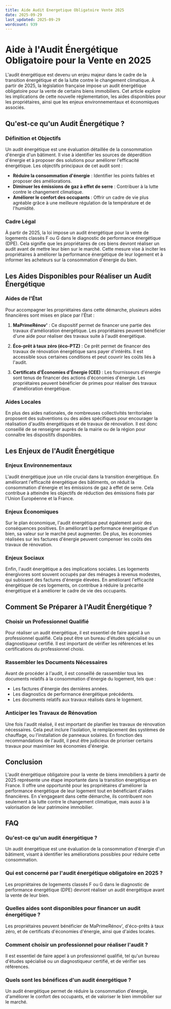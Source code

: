 ```yaml
---
title: Aide Audit Energetique Obligatoire Vente 2025
date: 2025-09-29
last_updated: 2025-09-29
wordcount: 939
---
```


# Aide à l'Audit Énergétique Obligatoire pour la Vente en 2025

L'audit énergétique est devenu un enjeu majeur dans le cadre de la transition énergétique et de la lutte contre le changement climatique. À partir de 2025, la législation française impose un audit énergétique obligatoire pour la vente de certains biens immobiliers. Cet article explore les implications de cette nouvelle réglementation, les aides disponibles pour les propriétaires, ainsi que les enjeux environnementaux et économiques associés.

## Qu'est-ce qu'un Audit Énergétique ?

### Définition et Objectifs

Un audit énergétique est une évaluation détaillée de la consommation d'énergie d'un bâtiment. Il vise à identifier les sources de déperdition d'énergie et à proposer des solutions pour améliorer l'efficacité énergétique. Les objectifs principaux de cet audit sont :

- **Réduire la consommation d'énergie** : Identifier les points faibles et proposer des améliorations.
- **Diminuer les émissions de gaz à effet de serre** : Contribuer à la lutte contre le changement climatique.
- **Améliorer le confort des occupants** : Offrir un cadre de vie plus agréable grâce à une meilleure régulation de la température et de l'humidité.

### Cadre Légal

À partir de 2025, la loi impose un audit énergétique pour la vente de logements classés F ou G dans le diagnostic de performance énergétique (DPE). Cela signifie que les propriétaires de ces biens devront réaliser un audit avant de mettre leur bien sur le marché. Cette mesure vise à inciter les propriétaires à améliorer la performance énergétique de leur logement et à informer les acheteurs sur la consommation d'énergie du bien.

## Les Aides Disponibles pour Réaliser un Audit Énergétique

### Aides de l'État

Pour accompagner les propriétaires dans cette démarche, plusieurs aides financières sont mises en place par l'État :

1. **MaPrimeRénov'** : Ce dispositif permet de financer une partie des travaux d'amélioration énergétique. Les propriétaires peuvent bénéficier d'une aide pour réaliser des travaux suite à l'audit énergétique.
  
2. **Éco-prêt à taux zéro (éco-PTZ)** : Ce prêt permet de financer des travaux de rénovation énergétique sans payer d'intérêts. Il est accessible sous certaines conditions et peut couvrir les coûts liés à l'audit.

3. **Certificats d'Économies d'Énergie (CEE)** : Les fournisseurs d'énergie sont tenus de financer des actions d'économies d'énergie. Les propriétaires peuvent bénéficier de primes pour réaliser des travaux d'amélioration énergétique.

### Aides Locales

En plus des aides nationales, de nombreuses collectivités territoriales proposent des subventions ou des aides spécifiques pour encourager la réalisation d'audits énergétiques et de travaux de rénovation. Il est donc conseillé de se renseigner auprès de la mairie ou de la région pour connaître les dispositifs disponibles.

## Les Enjeux de l'Audit Énergétique

### Enjeux Environnementaux

L'audit énergétique joue un rôle crucial dans la transition énergétique. En améliorant l'efficacité énergétique des bâtiments, on réduit la consommation d'énergie et les émissions de gaz à effet de serre. Cela contribue à atteindre les objectifs de réduction des émissions fixés par l'Union Européenne et la France.

### Enjeux Économiques

Sur le plan économique, l'audit énergétique peut également avoir des conséquences positives. En améliorant la performance énergétique d'un bien, sa valeur sur le marché peut augmenter. De plus, les économies réalisées sur les factures d'énergie peuvent compenser les coûts des travaux de rénovation.

### Enjeux Sociaux

Enfin, l'audit énergétique a des implications sociales. Les logements énergivores sont souvent occupés par des ménages à revenus modestes, qui subissent des factures d'énergie élevées. En améliorant l'efficacité énergétique de ces logements, on contribue à réduire la précarité énergétique et à améliorer le cadre de vie des occupants.

## Comment Se Préparer à l'Audit Énergétique ?

### Choisir un Professionnel Qualifié

Pour réaliser un audit énergétique, il est essentiel de faire appel à un professionnel qualifié. Cela peut être un bureau d'études spécialisé ou un diagnostiqueur certifié. Il est important de vérifier les références et les certifications du professionnel choisi.

### Rassembler les Documents Nécessaires

Avant de procéder à l'audit, il est conseillé de rassembler tous les documents relatifs à la consommation d'énergie du logement, tels que :

- Les factures d'énergie des dernières années.
- Les diagnostics de performance énergétique précédents.
- Les documents relatifs aux travaux réalisés dans le logement.

### Anticiper les Travaux de Rénovation

Une fois l'audit réalisé, il est important de planifier les travaux de rénovation nécessaires. Cela peut inclure l'isolation, le remplacement des systèmes de chauffage, ou l'installation de panneaux solaires. En fonction des recommandations de l'audit, il peut être judicieux de prioriser certains travaux pour maximiser les économies d'énergie.

## Conclusion

L'audit énergétique obligatoire pour la vente de biens immobiliers à partir de 2025 représente une étape importante dans la transition énergétique en France. Il offre une opportunité pour les propriétaires d'améliorer la performance énergétique de leur logement tout en bénéficiant d'aides financières. En s'engageant dans cette démarche, ils contribuent non seulement à la lutte contre le changement climatique, mais aussi à la valorisation de leur patrimoine immobilier.

## FAQ

### Qu'est-ce qu'un audit énergétique ?

Un audit énergétique est une évaluation de la consommation d'énergie d'un bâtiment, visant à identifier les améliorations possibles pour réduire cette consommation.

### Qui est concerné par l'audit énergétique obligatoire en 2025 ?

Les propriétaires de logements classés F ou G dans le diagnostic de performance énergétique (DPE) devront réaliser un audit énergétique avant la vente de leur bien.

### Quelles aides sont disponibles pour financer un audit énergétique ?

Les propriétaires peuvent bénéficier de MaPrimeRénov', d'éco-prêts à taux zéro, et de certificats d'économies d'énergie, ainsi que d'aides locales.

### Comment choisir un professionnel pour réaliser l'audit ?

Il est essentiel de faire appel à un professionnel qualifié, tel qu'un bureau d'études spécialisé ou un diagnostiqueur certifié, et de vérifier ses références.

### Quels sont les bénéfices d'un audit énergétique ?

Un audit énergétique permet de réduire la consommation d'énergie, d'améliorer le confort des occupants, et de valoriser le bien immobilier sur le marché.